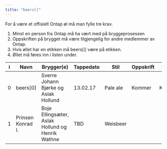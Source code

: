 ```yaml
---
title: "beers[]"
---
```


For å være et offisielt Ontap øl må man fylle tre krav. 
1. Minst en person fra Ontap må ha vært med på bryggeprosessen
2. Oppskriften på brygget må være tilgjengelig for andre medlemmer av Ontap.
3. Hvis øllet har en etikken må beers[i] være på etikken.
4. Øllet må føres inn i listen under. 

i|Navn|Brygger(e)|Tappedato|Stil|Oppskrift|Etikett  
|---|---|---|---|---|---|---|
| 0 | beers[0] | Sverre Johann Bjørke og Aslak Hollund | 13.02.17 | Pale ale | Kommer | Kommer
| 1 | Prinsen Konrad I. | Boje Ellingsæter, Aslak Hollund og Henrik Wathne | TBD | Weisbeer | |